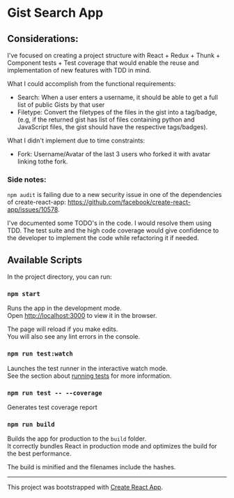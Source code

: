 # Gist Search App

## Considerations:

I've focused on creating a project structure with React + Redux + Thunk + Component tests + Test coverage that would enable the reuse and implementation of new features with TDD in mind.

What I could accomplish from the functional requirements:

- Search: When a user enters a username, it should be able to get a full list of
public Gists by that user
- Filetype: Convert the filetypes of the files in the gist into a tag/badge, (e.g, if the returned gist has list of files containing python and JavaScript files, the gist should have the respective tags/badges).

What I didn't implement due to time constraints:

- Fork: Username/Avatar of the last 3 users who forked it with avatar linking tothe fork.

### Side notes:
`npm audit` is failing due to a new security issue in one of the dependencies of create-react-app: https://github.com/facebook/create-react-app/issues/10578.

I've documented some TODO's in the code. I would resolve them using TDD. The test suite and the high code coverage would give confidence to the developer to implement the code while refactoring it if needed.

## Available Scripts

In the project directory, you can run:

### `npm start`

Runs the app in the development mode.\
Open [http://localhost:3000](http://localhost:3000) to view it in the browser.

The page will reload if you make edits.\
You will also see any lint errors in the console.

### `npm run test:watch`

Launches the test runner in the interactive watch mode.\
See the section about [running tests](https://facebook.github.io/create-react-app/docs/running-tests) for more information.

### `npm run test -- --coverage`

Generates test coverage report

### `npm run build`

Builds the app for production to the `build` folder.\
It correctly bundles React in production mode and optimizes the build for the best performance.

The build is minified and the filenames include the hashes.

----

This project was bootstrapped with [Create React App](https://github.com/facebook/create-react-app).
